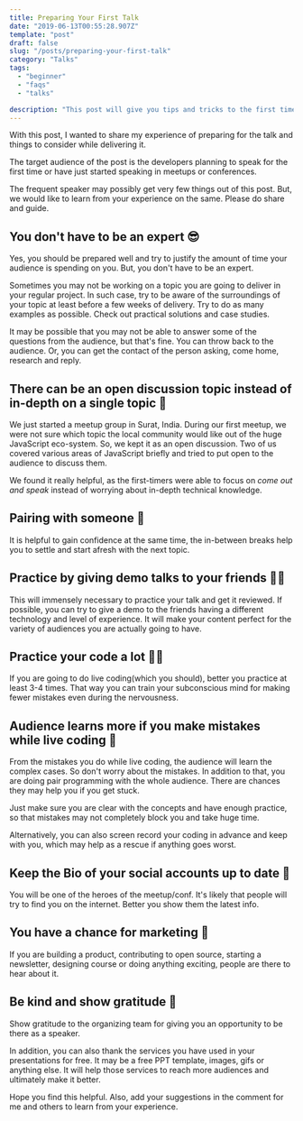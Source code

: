 ```yaml
---
title: Preparing Your First Talk
date: "2019-06-13T00:55:28.907Z"
template: "post"
draft: false
slug: "/posts/preparing-your-first-talk"
category: "Talks"
tags:
  - "beginner"
  - "faqs"
  - "talks"

description: "This post will give you tips and tricks to the first time speakers at meetups or conferences"
---
```


With this post, I wanted to share my experience of preparing for the talk and things to consider while delivering it.

The target audience of the post is the developers planning to speak for the first time or have just started speaking in meetups or conferences.

The frequent speaker may possibly get very few things out of this post. But, we would like to learn from your experience on the same. Please do share and guide.

## You don't have to be an expert 😎

Yes, you should be prepared well and try to justify the amount of time your audience is spending on you. But, you don't have to be an expert.

Sometimes you may not be working on a topic you are going to deliver in your regular project. In such case, try to be aware of the surroundings of your topic at least before a few weeks of delivery. Try to do as many examples as possible. Check out practical solutions and case studies.

It may be possible that you may not be able to answer some of the questions from the audience, but that's fine. You can throw back to the audience. Or, you can get the contact of the person asking, come home, research and reply.

## There can be an open discussion topic instead of in-depth on a single topic 👐

We just started a meetup group in Surat, India. During our first meetup, we were not sure which topic the local community would like out of the huge JavaScript eco-system. So, we kept it as an open discussion. Two of us covered various areas of JavaScript briefly and tried to put open to the audience to discuss them.

We found it really helpful, as the first-timers were able to focus on _come out and speak_ instead of worrying about in-depth technical knowledge.

## Pairing with someone 👭

It is helpful to gain confidence at the same time, the in-between breaks help you to settle and start afresh with the next topic.

## Practice by giving demo talks to your friends 👨‍🏫

This will immensely necessary to practice your talk and get it reviewed. If possible, you can try to give a demo to the friends having a different technology and level of experience. It will make your content perfect for the variety of audiences you are actually going to have.

## Practice your code a lot 👨‍💻

If you are going to do live coding(which you should), better you practice at least 3-4 times. That way you can train your subconscious mind for making fewer mistakes even during the nervousness.

## Audience learns more if you make mistakes while live coding 🐛

From the mistakes you do while live coding, the audience will learn the complex cases. So don't worry about the mistakes. In addition to that, you are doing pair programming with the whole audience. There are chances they may help you if you get stuck.

Just make sure you are clear with the concepts and have enough practice, so that mistakes may not completely block you and take huge time.

Alternatively, you can also screen record your coding in advance and keep with you, which may help as a rescue if anything goes worst.

## Keep the Bio of your social accounts up to date 💄

You will be one of the heroes of the meetup/conf. It's likely that people will try to find you on the internet. Better you show them the latest info.

## You have a chance for marketing 📢

If you are building a product, contributing to open source, starting a newsletter, designing course or doing anything exciting, people are there to hear about it.

## Be kind and show gratitude 🙏

Show gratitude to the organizing team for giving you an opportunity to be there as a speaker.

In addition, you can also thank the services you have used in your presentations for free. It may be a free PPT template, images, gifs or anything else. It will help those services to reach more audiences and ultimately make it better.

Hope you find this helpful. Also, add your suggestions in the comment for me and others to learn from your experience.
